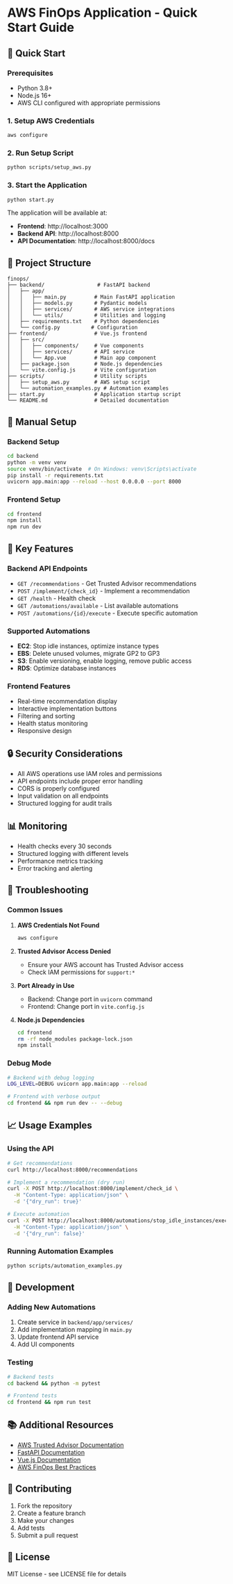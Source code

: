 # AWS FinOps Application - Quick Start Guide

## 🚀 Quick Start

### Prerequisites
- Python 3.8+
- Node.js 16+
- AWS CLI configured with appropriate permissions

### 1. Setup AWS Credentials
```bash
aws configure
```

### 2. Run Setup Script
```bash
python scripts/setup_aws.py
```

### 3. Start the Application
```bash
python start.py
```

The application will be available at:
- **Frontend**: http://localhost:3000
- **Backend API**: http://localhost:8000
- **API Documentation**: http://localhost:8000/docs

## 📁 Project Structure

```
finops/
├── backend/                 # FastAPI backend
│   ├── app/
│   │   ├── main.py         # Main FastAPI application
│   │   ├── models.py       # Pydantic models
│   │   ├── services/       # AWS service integrations
│   │   └── utils/          # Utilities and logging
│   ├── requirements.txt    # Python dependencies
│   └── config.py          # Configuration
├── frontend/               # Vue.js frontend
│   ├── src/
│   │   ├── components/     # Vue components
│   │   ├── services/       # API service
│   │   └── App.vue         # Main app component
│   ├── package.json        # Node.js dependencies
│   └── vite.config.js      # Vite configuration
├── scripts/                # Utility scripts
│   ├── setup_aws.py        # AWS setup script
│   └── automation_examples.py # Automation examples
├── start.py                # Application startup script
└── README.md               # Detailed documentation
```

## 🔧 Manual Setup

### Backend Setup
```bash
cd backend
python -m venv venv
source venv/bin/activate  # On Windows: venv\Scripts\activate
pip install -r requirements.txt
uvicorn app.main:app --reload --host 0.0.0.0 --port 8000
```

### Frontend Setup
```bash
cd frontend
npm install
npm run dev
```

## 🎯 Key Features

### Backend API Endpoints
- `GET /recommendations` - Get Trusted Advisor recommendations
- `POST /implement/{check_id}` - Implement a recommendation
- `GET /health` - Health check
- `GET /automations/available` - List available automations
- `POST /automations/{id}/execute` - Execute specific automation

### Supported Automations
- **EC2**: Stop idle instances, optimize instance types
- **EBS**: Delete unused volumes, migrate GP2 to GP3
- **S3**: Enable versioning, enable logging, remove public access
- **RDS**: Optimize database instances

### Frontend Features
- Real-time recommendation display
- Interactive implementation buttons
- Filtering and sorting
- Health status monitoring
- Responsive design

## 🔒 Security Considerations

- All AWS operations use IAM roles and permissions
- API endpoints include proper error handling
- CORS is properly configured
- Input validation on all endpoints
- Structured logging for audit trails

## 📊 Monitoring

- Health checks every 30 seconds
- Structured logging with different levels
- Performance metrics tracking
- Error tracking and alerting

## 🚨 Troubleshooting

### Common Issues

1. **AWS Credentials Not Found**
   ```bash
   aws configure
   ```

2. **Trusted Advisor Access Denied**
   - Ensure your AWS account has Trusted Advisor access
   - Check IAM permissions for `support:*`

3. **Port Already in Use**
   - Backend: Change port in `uvicorn` command
   - Frontend: Change port in `vite.config.js`

4. **Node.js Dependencies**
   ```bash
   cd frontend
   rm -rf node_modules package-lock.json
   npm install
   ```

### Debug Mode
```bash
# Backend with debug logging
LOG_LEVEL=DEBUG uvicorn app.main:app --reload

# Frontend with verbose output
cd frontend && npm run dev -- --debug
```

## 📈 Usage Examples

### Using the API
```bash
# Get recommendations
curl http://localhost:8000/recommendations

# Implement a recommendation (dry run)
curl -X POST http://localhost:8000/implement/check_id \
  -H "Content-Type: application/json" \
  -d '{"dry_run": true}'

# Execute automation
curl -X POST http://localhost:8000/automations/stop_idle_instances/execute \
  -H "Content-Type: application/json" \
  -d '{"dry_run": false}'
```

### Running Automation Examples
```bash
python scripts/automation_examples.py
```

## 🔄 Development

### Adding New Automations
1. Create service in `backend/app/services/`
2. Add implementation mapping in `main.py`
3. Update frontend API service
4. Add UI components

### Testing
```bash
# Backend tests
cd backend && python -m pytest

# Frontend tests
cd frontend && npm run test
```

## 📚 Additional Resources

- [AWS Trusted Advisor Documentation](https://docs.aws.amazon.com/awssupport/latest/user/trusted-advisor.html)
- [FastAPI Documentation](https://fastapi.tiangolo.com/)
- [Vue.js Documentation](https://vuejs.org/)
- [AWS FinOps Best Practices](https://aws.amazon.com/finops/)

## 🤝 Contributing

1. Fork the repository
2. Create a feature branch
3. Make your changes
4. Add tests
5. Submit a pull request

## 📄 License

MIT License - see LICENSE file for details 